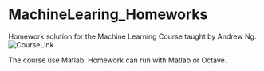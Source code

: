 # MachineLearing_Homeworks

Homework solution for the Machine Learning Course taught by Andrew Ng.
![CourseLink](https://www.coursera.org/learn/machine-learning/home/welcome)

The course use Matlab. Homework can run with Matlab or Octave.
